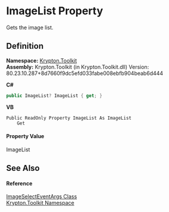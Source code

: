 # ImageList Property


Gets the image list.



## Definition
**Namespace:** <a href="79d2eac2-21f4-54ff-7552-b20c33c30600.md">Krypton.Toolkit</a>  
**Assembly:** Krypton.Toolkit (in Krypton.Toolkit.dll) Version: 80.23.10.287+8d7660f9dc5efd033fabe008ebfb904beab6d444

**C#**
``` C#
public ImageList? ImageList { get; }
```
**VB**
``` VB
Public ReadOnly Property ImageList As ImageList
	Get
```



#### Property Value
ImageList

## See Also


#### Reference
<a href="7c169691-9bbc-07cf-eb42-a99df5f4569c.md">ImageSelectEventArgs Class</a>  
<a href="79d2eac2-21f4-54ff-7552-b20c33c30600.md">Krypton.Toolkit Namespace</a>  
